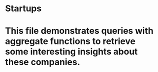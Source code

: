 # Startups

# This file demonstrates queries with aggregate functions to retrieve some interesting insights about these companies.
